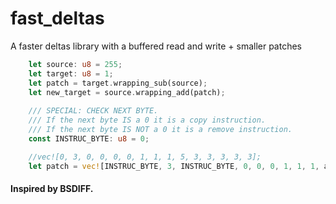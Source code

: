 # fast_deltas
A faster deltas library with a buffered read and write + smaller patches

```rust
    let source: u8 = 255;
    let target: u8 = 1;
    let patch = target.wrapping_sub(source);
    let new_target = source.wrapping_add(patch);
    
    /// SPECIAL: CHECK NEXT BYTE.   
    /// If the next byte IS a 0 it is a copy instruction.
    /// If the next byte IS NOT a 0 it is a remove instruction.
    const INSTRUC_BYTE: u8 = 0;

    //vec![0, 3, 0, 0, 0, 0, 1, 1, 1, 5, 3, 3, 3, 3, 3];
    let patch = vec![INSTRUC_BYTE, 3, INSTRUC_BYTE, 0, 0, 0, 1, 1, 1, add_instruction_len, 3, 3, 3, 3, 3];
```

#### Inspired by BSDIFF.
